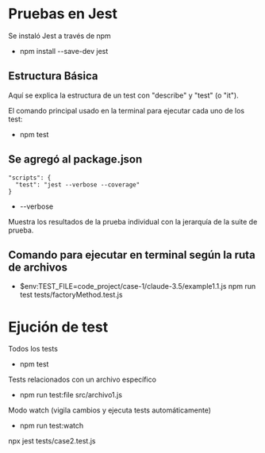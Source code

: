 # Pruebas en Jest

Se instaló Jest a través de npm 
- npm install --save-dev jest

## Estructura Básica

Aquí se explica la estructura de un test con "describe" y "test" (o "it"). 

El comando principal usado en la terminal para ejecutar cada uno de los test:
- npm  test

## Se agregó al package.json

``` 
"scripts": {
  "test": "jest --verbose --coverage"
}
```

- --verbose 

Muestra los resultados de la prueba individual con la jerarquía de la suite de prueba.

## Comando para ejecutar en terminal según la ruta de archivos
- $env:TEST_FILE=code_project/case-1/claude-3.5/example1.1.js npm run test tests/factoryMethod.test.js

# Ejución de test
Todos los tests
- npm test

Tests relacionados con un archivo específico 
- npm run test:file src/archivo1.js

Modo watch (vigila cambios y ejecuta tests automáticamente) 
- npm run test:watch

npx jest tests/case2.test.js

 <!-- The  testEnvironment  property is set to  jsdom  to tell Jest to use the JSDOM environment for running tests. 
 Step 3: Create a test file 
 Create a new file named  sum.test.js  in the  src  directory. This file will contain the test cases for the  sum  function.
Add the following code to the  sum.test.js  file:  -->